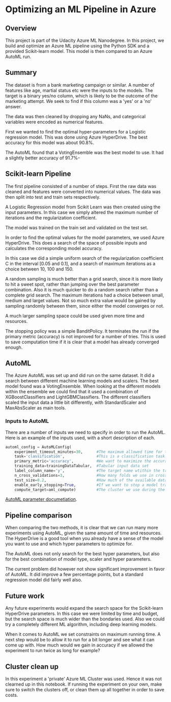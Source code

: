# Optimizing an ML Pipeline in Azure

## Overview
This project is part of the Udacity Azure ML Nanodegree.
In this project, we build and optimize an Azure ML pipeline using the Python SDK and a provided Scikit-learn model.
This model is then compared to an Azure AutoML run.

## Summary
The dataset is from a bank marketing campaign or similar. A number of features like age, martial status etc were the inputs to the models. The target is a binary yes/no column, which is likely to be the outcome of the marketing attempt. We seek to find if this column was a 'yes' or a 'no' answer.

The data was then cleaned by dropping any NaNs, and categorical variables were encoded as numerical features.

First we wanted to find the optimal hyper-parameters for a Logistic regression model. This was done using Azure HyperDrive. The best accuracy for this model was about 90.8%.

The AutoML found that a VotingEnsemble was the best model to use. It had a slightly better accuracy of 91.7%-


## Scikit-learn Pipeline
The first pipeline consisted of a number of steps. First the raw data was cleaned and features were converted into numerical values. The data was then split into test and train sets respectively.

A Logistic Regression model from Scikit Learn was then created using the input parameters. In this case we simply altered the maximum number of iterations and the regularization coefficient.

The model was trained on the train set and validated on the test set.

In order to find the optimal values for the model parameters, we used Azure HyperDrive. This does a search of the space of possible inputs and calculates the corresponding model accuracy.

In this case we did a simple uniform search of the regularization coefficient C in the interval [0.05 and 0.1], and a search of maximum iterations as a choice between 10, 100 and 150. 

A random sampling is much better than a grid search, since it is more likely to hit a sweet spot, rather than jumping over the best parameter combination. Also it is much quicker to do a random search rather than a complete grid search. The maximum iterations had a choice between small, medium and larget values. Not so much extra value would be gained by sampling randomly between them, since either the model converges or not.

A much larger sampling space could be used given more time and resources. 

The stopping policy was a simple BanditPolicy. It terminates the run if the primary metric (accuracy) is not improved for a number of tries. This is used to save computation time if it is clear that a model has already converged enough.

## AutoML
The Azure AutoML was set up and did run on the same dataset. It did a search between different machine learning models and scalers. The best model found was a VotingEnsemble. When looking at the different models within the ensemble we could find that it used a combination of XGBoostClassifiers and LightGBMClassifiers. The different classifiers scaled the input data a little bit differently, with StandardScaler and MaxAbsScaler as main tools.

### Inputs to AutoML
There are a number of inputs we need to specify in order to run the AutoML. Here is an example of the inputs used, with a short description of each.

```python
automl_config = AutoMLConfig(
    experiment_timeout_minutes=30,      #The maximum allowed time for the experiment in minutes
    task='classification',              #This is a classification task. Other options would be regression or forecasting
    primary_metric='accuracy',          #We want to maximize the accuracy of the model, could also be for example RMS
    training_data=trainingDataTabular,  #Tabular input data set
    label_column_name='y',              #The target name wtithin the training_data set
    n_cross_validations=3,              #How many folds we use in cross validation
    test_size=0.2,                      #How much of the available data we use for testing the model accuracy. For each fold say for example 20% of the data is used for validation
    enable_early_stopping=True,         #If we want to stop a model training run if it is obvious that the primary metric does not improve. Saves time
    compute_target=aml_compute)         #The cluster we use during the compute
```
[AutoML parameter documetiation](https://docs.microsoft.com/en-us/azure/machine-learning/how-to-configure-auto-train).

## Pipeline comparison
When comparing the two methods, it is clear that we can run many more experiments using AutoML, given the same amount of time and resources. The HyperDrive is a good tool when you already have a sense of the model you want to use and which hyper parameters to optimize for.

The AutoML does not only search for the best hyper parameters, but also for the best combination of model type, scaler and hyper parameters.

The current problem did however not show significant improvement in favor of AutoML. It did improve a few percentage points, but a standard regression model did fairly well also.

## Future work
Any future experiments would expand the search space for the Scikit-learn HyperDrive parameters. In this case we were limited by time and budget, but the search space is much wider than the bondaries used. Also we could try a completely different ML algorithm, including deep learning models.

When it comes to AutoML we set constraints on maximum running time. A next step would be to allow it to run for a bit longer and see what it can come up with. How much would we gain in accuracy if we allowed the experiment to run twice as long for example?

## Cluster clean up
In this experiment a 'private' Azure ML Cluster was used. Hence it was not clearned up in this notebook. If running the experiment on your own, make sure to switch the clusters off, or clean them up all together in order to save costs.
